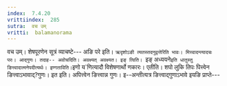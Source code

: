 ```yaml
---
index:  7.4.20
vrittiindex:  285
sutra:  वच उम्
vritti:  balamanorama 
---
```


वच उम्। शेषपूरणेन सूत्रं व्याचष्टे--- अङि परे इति। `ऋदृशोऽङी त्यतस्तदनुवृत्तेरिति भावः। मित्त्वादन्त्यादचः परः। आद्गुणः। तदाह-- अवोचदिति। अवक्ष्यत् अवक्ष्यत। इङ् त्विति। `इङ् अध्ययने` इति धातुस्तु ङित्त्वादात्मनेपदीत्यर्थः। इण्गताविति। `इणो य`णित्यादौ विशेषणार्थो णकारः। एतीति। शपो लुकि तिपः पित्त्वेन ङित्त्वाऽभावाद्?गुणः। इत इति। अपित्त्वेन ङित्त्वान्न गुणः। इ--अन्तीत्यत्र ङित्त्वाद्गुणाऽभावे इयङि प्राप्ते---

